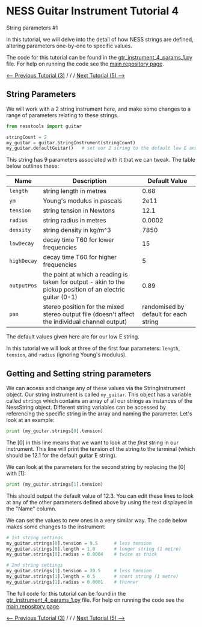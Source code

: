 # NESS Guitar Instrument Tutorial 4
String parameters #1

In this tutorial, we will delve into the detail of how NESS strings are defined, altering parameters one-by-one to specific values.

The code for this tutorial can be found in the [gtr_instrument_4_params_1.py](https://github.com/tommmmudd/ness-tools/gtr_instrument_4_params_1.py.py) file. For help on running the code see the [main repository page](https://tommmmudd.github.io/ness-tools/).

[<-- Previous Tutorial (3)](https://tommmmudd.github.io/ness-tools/tutorials/instrument_tutorial3)  / / /  [Next Tutorial (5) -->](https://tommmmudd.github.io/ness-tools/tutorials/instrument_tutorial5)

## String Parameters
We will work with a 2 string instrument here, and make some changes to a range of parameters relating to these strings.

```python
from nesstools import guitar

stringCount = 2
my_guitar = guitar.StringInstrument(stringCount)
my_guitar.defaultGuitar()   # set our 2 string to the default low E and A
```

This string has 9 parameters associated with it that we can tweak. The table below outlines these:

| Name | Description | Default Value |
| --- | --- | --- |
|`length` | string length in metres | 0.68 |
| `ym` | Young's modulus in pascals | 2e11 |
| `tension` | string tension in Newtons | 12.1 |
| `radius` | string radius in metres | 0.0002 |
| `density` | string density in kg/m^3 | 7850 |
| `lowDecay` | decay time T60 for lower frequencies | 15 |
| `highDecay` | decay time T60 for higher frequencies | 5 |
| `outputPos` | the point at which a reading is taken for output - akin to the pickup position of an electric guitar (0-1)| 0.89 |
| `pan` | stereo position for the mixed stereo output file (doesn't affect the individual channel output) | randomised by default for each string |

The default values given here are for our low E string.

In this tutorial we will look at three of the first four parameters: `length`, `tension`, and `radius` (ignoring Young's modulus).

## Getting and Setting string parameters
We can access and change any of these values via the StringInstrument object. Our string instrument is called `my_guitar`. This object has a variable called `strings` which contains an array of all our strings as instances of the NessString object. Different string variables can be accessed by referencing the specific string in the array and naming the parameter. Let's look at an example:

```python
print (my_guitar.strings[0].tension)
```
The [0] in this line means that we want to look at the *first* string in our instrument. This line will print the tension of the string to the terminal (which should be 12.1 for the default guitar E string).

We can look at the parameters for the second string by replacing the [0] with [1]:
```python
print (my_guitar.strings[1].tension)
```

This should output the default value of 12.3. You can edit these lines to look at any of the other parameters defined above by using the text displayed in the "Name" column.

We can set the values to new ones in a very similar way. The code below makes some changes to the instrument:
```python
# 1st string settings
my_guitar.strings[0].tension = 9.5      # less tension
my_guitar.strings[0].length = 1.0       # longer string (1 metre)
my_guitar.strings[0].radius = 0.0004    # twice as thick

# 2nd string settings
my_guitar.strings[1].tension = 20.5     # less tension
my_guitar.strings[1].length = 0.5       # short string (1 metre)
my_guitar.strings[1].radius = 0.0001    # thinner
```



The full code for this tutorial can be found in the [gtr_instrument_4_params_1.py](https://github.com/tommmmudd/ness-tools/gtr_instrument_4_params_1.py.py) file. For help on running the code see the [main repository page](https://tommmmudd.github.io/ness-tools/).

[<-- Previous Tutorial (3)](https://tommmmudd.github.io/ness-tools/tutorials/instrument_tutorial3)  / / /  [Next Tutorial (5) -->](https://tommmmudd.github.io/ness-tools/tutorials/instrument_tutorial5)
